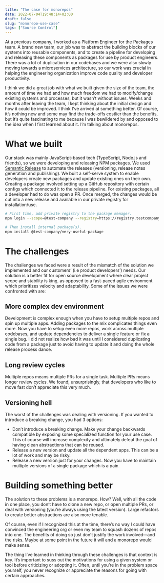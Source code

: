 ```yaml
---
title: "The case for monorepos"
date: 2022-07-04T19:48:14+02:00
draft: false
slug: "monorepo-use-case"
tags: ["Source Control"]
---
```


At a previous company, I worked as a Platform Engineer for the Packages team. A brand new team, our job was to abstract the building blocks of our systems into reusable components, and to create a pipeline for developing and releasing these components as packages for use by product engineers. There was a lot of duplication in our codebases and we were also slowly moving towards a microservices architecture, so our work was crucial in helping the engineering organization improve code quality and developer productivity.

I think we did a great job with what we built given the size of the team, the amount of time we had and how much freedom we had to modify/change existing systems and processes, but it wasn’t without issues. Weeks and months after leaving the team, I kept thinking about the initial design and how it could be improved. I think I’ve arrived at something better. Of course, it’s nothing new and some may find the trade-offs costlier than the benefits, but it’s quite fascinating to me because I was bewildered by and opposed to the idea when I first learned about it. I’m talking about monorepos.

# What we built

Our stack was mainly JavaScript-based tech (TypeScript, Node.js and friends), so we were developing and releasing NPM packages. We used [Semantic Release](https://github.com/semantic-release/semantic-release) to automate the releases (versioning, release notes generation and publishing). We built a self-serve system to enable developers create new packages and update existing ones on their own. Creating a package involved setting up a GitHub repository with certain configs which connected it to the release pipeline. For existing packages, all a developer had to do was open a PR. Once merged, the changes would be cut into a new release and available in our private registry for installation/use.

```bash
# First time, add private registry to the package manager.
npm login --scope=@test-company --registry=https://registry.testcompany.com

# Then install internal package(s).
npm install @test-company/very-useful-package
```

# The challenges

The challenges we faced were a result of the mismatch of the solution we implemented and our customers’ (i.e product developers’) needs. Our solution is a better fit for open source development where clear project scope and stability is king, as opposed to a fast-paced agile environment which prioritizes velocity and adaptability. Some of the issues we were confronted with are:

## More complex dev environment

Development is complex enough when you have to setup multiple repos and spin up multiple apps. Adding packages to the mix complicates things even more. Now you have to setup even more repos, work across multiple codebases, and update dependencies to deliver a single feature or fix a single bug. I did not realize how bad it was until I considered duplicating code from a package just to avoid having to update it and doing the whole release process dance.

## Long review cycles

Multiple repos means multiple PRs for a single task. Multiple PRs means longer review cycles. We found, unsurprisingly, that developers who like to move fast don’t appreciate this very much.

## Versioning hell

The worst of the challenges was dealing with versioning. If you wanted to introduce a breaking change, you had 3 options:

- Don’t introduce a breaking change. Make your change backwards compatible by exposing some specialized function for your use case. This of course will increase complexity and ultimately defeat the goal of having clean abstractions that can be reused.
- Release a new version and update all the dependent apps. This can be a lot of work and may be risky.
- Release a new version just for your changes. Now you have to maintain multiple versions of a single package which is a pain.

# Building something better

The solution to these problems is a monorepo. How? Well, with all the code in one place, you don’t have to clone a new repo, or open multiple PRs, or deal with versioning (you’re always using the latest version). Large refactors to create better abstractions are also more tenable.

Of course, even if I recognized this at the time, there’s no way I could have convinced the engineering org or even my team to squash dozens of repos into one. The benefits of doing so just don’t justify the work involved—and the risks. Maybe at some point in the future it will and a monorepo would make sense.

The thing I’ve learned in thinking through these challenges is that context is key. It’s important to suss out the motivations for using a given system or tool before criticizing or adopting it. Often, until you’re in the problem space yourself, you never recognize or appreciate the reasons for going with certain approaches.
